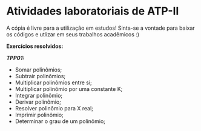 # Atividades laboratoriais de ATP-II
A cópia é livre para a utilização em estudos! Sinta-se a vontade para baixar os códigos e utlizar em seus trabalhos acadêmicos :)

<strong>Exercícios resolvidos:</strong>

__*TPP01:*__
- Somar polinômios;
- Subtrair polinômios;
- Multiplicar polinômios entre si;
- Multiplicar polinômio por uma constante K;
- Integrar polinômio;
- Derivar polinômio;
- Resolver polinômio para X real;
- Imprimir polinômio;
- Determinar o grau de um polinômio;
